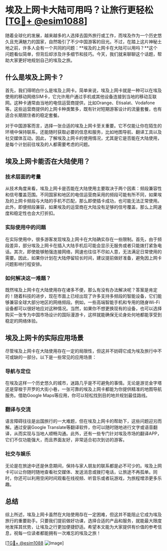 # 埃及上网卡大陆可用吗？让旅行更轻松[[TG💪+ @esim1088](https://t.me/s/esim1088)]

随着全球化的发展，越来越多的人选择去国外旅行或工作，而埃及作为一个历史悠久且充满魅力的国家，自然吸引了不少中国游客的目光。不过，在踏上这片神秘土地之前，许多人会有一个共同的问题：**埃及的上网卡在大陆可以用吗？**这个问题看似简单，但背后却涉及许多细节和技巧。今天，我们就来聊聊这个话题，帮助大家更好地规划自己的埃及之旅。

## 什么是埃及上网卡？

首先，我们得明白什么是埃及上网卡。简单来说，埃及上网卡就是一种可以在埃及使用的移动网络SIM卡，它允许用户通过手机或其他设备连接到当地的移动互联网。这种卡通常由当地的电信运营商提供，比如Orange、Etisalat、Vodafone等。这些运营商提供的上网卡种类繁多，既有针对短期游客设计的流量套餐，也有适合长期居住者的稳定套餐。

对于中国游客而言，选择一张合适的埃及上网卡至关重要。它不仅能让你在陌生的环境中保持联系，还能随时获取必要的信息和服务，比如地图导航、翻译工具以及社交媒体互动。因此，了解埃及上网卡的使用情况，尤其是它是否能在大陆使用，是每个计划前往埃及的人都需要考虑的问题。

## 埃及上网卡能否在大陆使用？

### 技术层面的考量

从技术角度来看，埃及上网卡是否能在大陆使用主要取决于两个因素：频段兼容性和信号覆盖范围。不同国家和地区的电信运营商采用的频段可能有所不同，如果埃及的上网卡频段与大陆的手机不匹配，那么即使插卡成功，也可能无法正常使用。此外，即便频段兼容，如果埃及的运营商在大陆没有足够的信号覆盖，那么上网速度和稳定性也会大打折扣。

### 实际使用中的问题

在实际使用中，很多游客发现埃及上网卡在大陆确实存在一些限制。首先，由于频段差异，部分埃及上网卡在插入大陆手机后可能会显示无服务或者只能拨打紧急电话。其次，即使能够勉强连接网络，网速也往往不尽如人意，无法满足日常使用的需要。因此，如果你计划在大陆停留较长时间，建议提前做好准备，避免因上网卡问题影响行程安排。

### 如何解决这一难题？

既然埃及上网卡在大陆使用存在诸多不便，那么有没有办法解决呢？答案是肯定的！随着科技的进步，现在市面上已经出现了许多支持多频段的智能设备，它们能够兼容全球大部分地区的网络频段。例如，一些高端智能手机和专用的随身Wi-Fi设备都可以很好地应对这种情况。当然，如果你不想更换现有的设备，也可以选择购买一张专为中国市场设计的国际漫游卡，这样就能确保无论身处何地都能享受到稳定的网络体验。

## 埃及上网卡的实际应用场景

尽管埃及上网卡在大陆使用存在一定的局限性，但这并不妨碍它成为埃及旅行中不可或缺的一部分。以下是一些常见的应用场景：

### 导航与定位

在埃及这样一个历史悠久的城市，迷路几乎是不可避免的事情。无论是游览金字塔还是穿梭于开罗的大街小巷，一张可靠的埃及上网卡都能为你提供精准的地图导航服务。借助Google Maps等应用，你可以轻松找到目的地并规划最佳路线。

### 翻译与交流

语言障碍往往是出国旅行的一大难题，但在埃及上网卡的帮助下，这些问题迎刃而解。通过安装Google Translate等翻译软件，你可以随时随地进行文字或语音翻译，从而实现与当地人顺畅沟通。此外，还有一些专门针对埃及市场的翻译APP，它们不仅功能强大，而且界面友好，非常适合初次到访的游客。

### 社交与娱乐

无论是在旅途中还是休息期间，保持与家人朋友的联系都是必不可少的。埃及上网卡可以让你随时随地查看社交媒体、发送消息或拨打电话，让旅途不再孤单。同时，你还可以利用空闲时间观看在线视频、听音乐或者玩游戏，为旅程增添更多乐趣。

## 总结

综上所述，埃及上网卡虽然在大陆使用存在一定困难，但这并不能阻止它成为埃及旅行的重要助手。只要我们提前做好功课，选择合适的产品和服务，就能最大限度地发挥其优势，让埃及之行更加便捷舒适。希望本文能为大家提供有价值的参考信息，祝每一位读者都能拥有一次难忘的埃及之旅！

[[TG💪+ @esim1088](https://t.me/s/esim1088) ![Image](https://i.postimg.cc/4NQfJmqS/Snipaste-2025-05-13-00-14-12.png)]